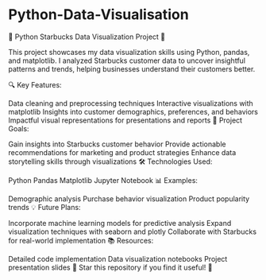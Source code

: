 # Python-Data-Visualisation
🚀 Python Starbucks Data Visualization Project 🚀

This project showcases my data visualization skills using Python, pandas, and matplotlib. I analyzed Starbucks customer data to uncover insightful patterns and trends, helping businesses understand their customers better.

🔍 Key Features:

Data cleaning and preprocessing techniques
Interactive visualizations with matplotlib
Insights into customer demographics, preferences, and behaviors
Impactful visual representations for presentations and reports
🎯 Project Goals:

Gain insights into Starbucks customer behavior
Provide actionable recommendations for marketing and product strategies
Enhance data storytelling skills through visualizations
🛠️ Technologies Used:

Python
Pandas
Matplotlib
Jupyter Notebook
📊 Examples:

Demographic analysis
Purchase behavior visualization
Product popularity trends
💡 Future Plans:

Incorporate machine learning models for predictive analysis
Expand visualization techniques with seaborn and plotly
Collaborate with Starbucks for real-world implementation
📚 Resources:

Detailed code implementation
Data visualization notebooks
Project presentation slides
🌟 Star this repository if you find it useful! 🌟
